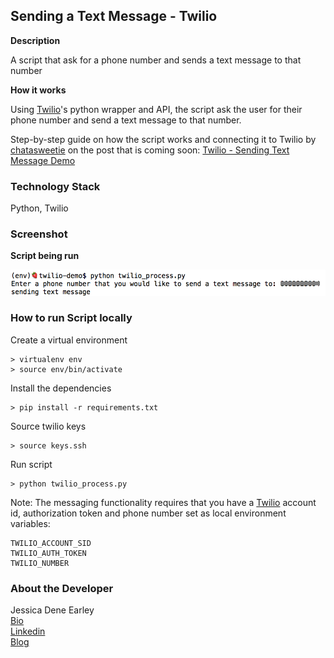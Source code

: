 Sending a Text Message - Twilio
-------------------------------


**Description**

A script that ask for a phone number and sends a text message to that number


**How it works**

Using [Twilio](https://www.twilio.com/)'s python wrapper and API, the script ask the user for their phone number and send a text message to that number.   

Step-by-step guide on how the script works and connecting it to Twilio by [chatasweetie](https://chatasweetie.com/) on the post that is coming soon: [Twilio - Sending Text Message Demo](http://chatasweetie.com/)


### Technology Stack

Python, Twilio


### Screenshot

**Script being run**

<img src="img/script.png">


### How to run Script locally

Create a virtual environment 

```
> virtualenv env
> source env/bin/activate
```

Install the dependencies

```
> pip install -r requirements.txt
```

Source twilio keys
```
> source keys.ssh
```

Run script
```
> python twilio_process.py
```


Note: The messaging functionality requires that you have a [Twilio](https://www.twilio.com/) account id, authorization token and phone number set as local environment variables:

```
TWILIO_ACCOUNT_SID
TWILIO_AUTH_TOKEN
TWILIO_NUMBER
```

### About the Developer    
Jessica Dene Earley    
[Bio](https://chatasweetie.com/about-me/)   
[Linkedin](https://www.linkedin.com/in/jessicaearley)    
[Blog](https://chatasweetie.com/)    

